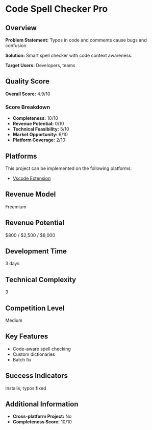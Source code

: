 # Code Spell Checker Pro

## Overview
**Problem Statement:** Typos in code and comments cause bugs and confusion.

**Solution:** Smart spell checker with code context awareness.

**Target Users:** Developers, teams

## Quality Score
**Overall Score:** 4.9/10

### Score Breakdown
- **Completeness:** 10/10
- **Revenue Potential:** 0/10
- **Technical Feasibility:** 5/10
- **Market Opportunity:** 6/10
- **Platform Coverage:** 2/10

## Platforms
This project can be implemented on the following platforms:
- [Vscode Extension](./platforms/vscode-extension/)

## Revenue Model
Freemium

## Revenue Potential
$800 / $2,500 / $8,000

## Development Time
3 days

## Technical Complexity
3

## Competition Level
Medium

## Key Features
- Code-aware spell checking
- Custom dictionaries
- Batch fix

## Success Indicators
Installs, typos fixed

## Additional Information
- **Cross-platform Project:** No
- **Completeness Score:** 10/10
